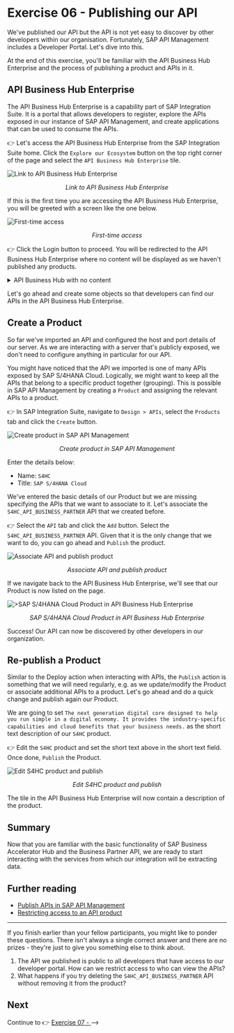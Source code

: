 # Exercise 06 - Publishing our API

We've published our API but the API is not yet easy to discover by other developers within our organisation. Fortunately, SAP API Management includes a Developer Portal. Let's dive into this.

At the end of this exercise, you'll be familiar with the API Business Hub Enterprise and the process of publishing a product and APIs in it.

## API Business Hub Enterprise

The API Business Hub Enterprise is a capability part of SAP Integration Suite. It is a portal that allows developers to register, explore the APIs exposed in our instance of SAP API Management, and create applications that can be used to consume the APIs.

👉 Let's access the API Business Hub Enterprise from the SAP Integration Suite home. Click the `Explore our Ecosystem` button on the top right corner of the page and select the `API Business Hub Enterprise` tile.

![Link to API Business Hub Enterprise](assets/link-to-api-business-hub-enterprise.gif)
<p align = "center">
<i>Link to API Business Hub Enterprise</i>
</p>

If this is the first time you are accessing the API Business Hub Enterprise, you will be greeted with a screen like the one below.

![First-time access](assets/first-time-access.png)
<p align = "center">
<i>First-time access</i>
</p>

👉 Click the Login button to proceed. You will be redirected to the API Business Hub Enterprise where no content will be displayed as we haven't published any products.

<details>
<summary>API Business Hub with no content</summary>
<br>

![API Business Hub with no content](assets/empty-api-business-hub-enterprise.png)

</details>

Let's go ahead and create some objects so that developers can find our APIs in the API Business Hub Enterprise.

## Create a Product

So far we've imported an API and configured the host and port details of our server. As we are interacting with a server that's publicly exposed, we don't need to configure anything in particular for our API.

You might have noticed that the API we imported is one of many APIs exposed by SAP S/4HANA Cloud. Logically, we might want to keep all the APIs that belong to a specific product together (grouping). This is possible in SAP API Management by creating a `Product` and assigning the relevant APIs to a product.

👉 In SAP Integration Suite, navigate to `Design > APIs`, select the `Products` tab and click the `Create` button.

![Create product in SAP API Management](assets/create-product.gif)
<p align = "center">
<i>Create product in SAP API Management</i>
</p>

Enter the details below:
* Name: `S4HC`
* Title: `SAP S/4HANA Cloud`

We've entered the basic details of our Product but we are missing specifying the APIs that we want to associate to it. Let's associate the `S4HC_API_BUSINESS_PARTNER` API that we created before.

👉 Select the `API` tab and click the `Add` button. Select the `S4HC_API_BUSINESS_PARTNER` API. Given that it is the only change that we want to do, you can go ahead and `Publish` the product.

![Associate API and publish product](assets/s4hc-product-in-abhe.png)
<p align = "center">
<i>Associate API and publish product</i>
</p>

If we navigate back to the API Business Hub Enterprise, we'll see that our Product is now listed on the page.

![>SAP S/4HANA Cloud Product in API Business Hub Enterprise](assets/link-to-api-business-hub-enterprise.gif)
<p align = "center">
<i>SAP S/4HANA Cloud Product in API Business Hub Enterprise</i>
</p>

Success! Our API can now be discovered by other developers in our organization.

## Re-publish a Product

Similar to the Deploy action when interacting with APIs, the `Publish` action is something that we will need regularly, e.g. as we update/modify the Product or associate additional APIs to a product. Let's go ahead and do a quick change and publish again our Product.

We are going to set `The next generation digital core designed to help you run simple in a digital economy. It provides the industry-specific capabilities and cloud benefits that your business needs.` as the short text description of our `S4HC` product.

👉 Edit the `S4HC` product and set the short text above in the short text field. Once done, `Publish` the Product. 

![Edit S4HC product and publish](assets/edit-product-and-publish.gif)
<p align = "center">
<i>Edit S4HC product and publish</i>
</p>

The tile in the API Business Hub Enterprise will now contain a description of the product.

## Summary

Now that you are familiar with the basic functionality of SAP Business Accelerator Hub and the Business Partner API, we are ready to start interacting with the services from which our integration will be extracting data.

## Further reading

* [Publish APIs in SAP API Management](https://help.sap.com/docs/sap-api-management/sap-api-management/publish-apis?locale=en-US)
* [Restricting access to an API product](https://help.sap.com/docs/sap-api-management/sap-api-management/creating-custom-role?locale=en-US)

---

If you finish earlier than your fellow participants, you might like to ponder these questions. There isn't always a single correct answer and there are no prizes - they're just to give you something else to think about.

1. The API we published is public to all developers that have access to our developer portal. How can we restrict access to who can view the APIs?
2. What happens if you try deleting the `S4HC_API_BUSINESS_PARTNER` API without removing it from the product?

## Next

Continue to 👉 [Exercise 07 - ](../07-add-bank-api-to-s4hc-product) -->